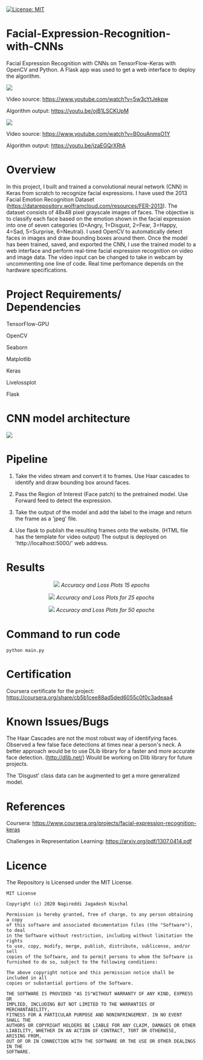 [![License: MIT](https://img.shields.io/badge/License-MIT-yellow.svg)](https://opensource.org/licenses/MIT)

# Facial-Expression-Recognition-with-CNNs
Facial Expression Recognition with CNNs on TensorFlow-Keras with OpenCV and Python. A Flask app was used to get a web interface to deploy the algorithm. 

![](Outputs/video1.gif)

Video source: https://www.youtube.com/watch?v=5w3cYtJekpw

Algorithm output: https://youtu.be/ojB1LSCKUpM

![](Outputs/video2.gif)

Video source: https://www.youtube.com/watch?v=B0ouAnmsO1Y

Algorithm output: https://youtu.be/jzaEGQrXRtA

# Overview

In this project, I built and trained a convolutional neural network (CNN) in Keras from scratch to recognize facial expressions. I have used the 2013 Facial Emotion Recognition Dataset (https://datarepository.wolframcloud.com/resources/FER-2013). The dataset consists of 48x48 pixel grayscale images of faces. The objective is to classify each face based on the emotion shown in the facial expression into one of seven categories (0=Angry, 1=Disgust, 2=Fear, 3=Happy, 4=Sad, 5=Surprise, 6=Neutral). I used OpenCV to automatically detect faces in images and draw bounding boxes around them. Once the model has been trained, saved, and exported the CNN, I use the trained model to a web interface and perform real-time facial expression recognition on video and image data. The video input can be changed to take in webcam by uncommenting one line of code. Real time perfomance depends on the hardware specifications.

# Project Requirements/ Dependencies
TensorFlow-GPU

OpenCV

Seaborn

Matplotlib

Keras

Livelossplot

Flask

# CNN model architecture
<p align="left">
  <img src="Outputs/CNN.png">
</p>

# Pipeline

1) Take the video stream and convert it to frames. Use Haar cascades to identify and draw bounding box around faces.

2) Pass the Region of Interest (Face patch) to the pretrained model. Use Forward feed to detect the expression.

3) Take the output of the model and add the label to the image and return the frame as a 'jpeg' file.

4) Use flask to publish the resulting frames onto the website. (HTML file has the template for video output) The output is deployed on 'http://localhost:5000/' web address.

# Results
<p align="center">
<img src="Outputs/Graph_15_epoch.png">
<em> Accuracy and Loss Plots 15 epochs</em>
</p>



<p align="center">
<img src="Outputs/Graph_25_epoch.png">
<em> Accuracy and Loss Plots for 25 epochs</em>
</p>



<p align="center">
<img src="Outputs/Graph_50_epoch.png">
<em> Accuracy and Loss Plots for 50 epochs</em>
</p>


# Command to run code
```
python main.py
```
# Certification 

Coursera certificate for the project: https://coursera.org/share/cb5b1cee88ad5ded6055c0f0c3adeaa4

# Known Issues/Bugs

The Haar Cascades are not the most robust way of identifying faces. Observed a few false face detections at times near a person's neck. A better approach would be to use DLib library for a faster and more accurate face detection. (http://dlib.net/) Would be working on Dlib library for future projects.

The 'Disgust' class data can be augmented to get a more generalized model. 

# References
Coursera: https://www.coursera.org/projects/facial-expression-recognition-keras

Challenges in Representation Learning: https://arxiv.org/pdf/1307.0414.pdf

# Licence
The Repository is Licensed under the MIT License.
```
MIT License

Copyright (c) 2020 Nagireddi Jagadesh Nischal

Permission is hereby granted, free of charge, to any person obtaining a copy
of this software and associated documentation files (the "Software"), to deal
in the Software without restriction, including without limitation the rights
to use, copy, modify, merge, publish, distribute, sublicense, and/or sell
copies of the Software, and to permit persons to whom the Software is
furnished to do so, subject to the following conditions:

The above copyright notice and this permission notice shall be included in all
copies or substantial portions of the Software.

THE SOFTWARE IS PROVIDED "AS IS"WITHOUT WARRANTY OF ANY KIND, EXPRESS OR
IMPLIED, INCLUDING BUT NOT LIMITED TO THE WARRANTIES OF MERCHANTABILITY,
FITNESS FOR A PARTICULAR PURPOSE AND NONINFRINGEMENT. IN NO EVENT SHALL THE
AUTHORS OR COPYRIGHT HOLDERS BE LIABLE FOR ANY CLAIM, DAMAGES OR OTHER
LIABILITY, WHETHER IN AN ACTION OF CONTRACT, TORT OR OTHERWISE, ARISING FROM,
OUT OF OR IN CONNECTION WITH THE SOFTWARE OR THE USE OR OTHER DEALINGS IN THE
SOFTWARE.
```
